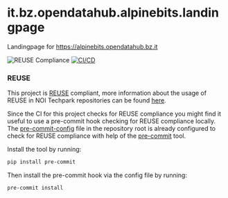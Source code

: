 <!--
SPDX-FileCopyrightText: NOI Techpark <digital@noi.bz.it>

SPDX-License-Identifier: CC0-1.0
-->

# it.bz.opendatahub.alpinebits.landingpage
Landingpage for https://alpinebits.opendatahub.bz.it

![REUSE Compliance](https://github.com/noi-techpark/it.bz.opendatahub.alpinebits.landingpage/actions/workflows/reuse.yml/badge.svg)
[![CI/CD](https://github.com/noi-techpark/it.bz.opendatahub.alpinebits.landingpage/actions/workflows/main.yml/badge.svg)](https://github.com/noi-techpark/it.bz.opendatahub.alpinebits.landingpage/actions/workflows/main.yml)

### REUSE

This project is [REUSE](https://reuse.software) compliant, more information about the usage of REUSE in NOI Techpark repositories can be found [here](https://github.com/noi-techpark/odh-docs/wiki/Guidelines-for-developers-and-licenses#guidelines-for-contributors-and-new-developers).

Since the CI for this project checks for REUSE compliance you might find it useful to use a pre-commit hook checking for REUSE compliance locally. The [pre-commit-config](.pre-commit-config.yaml) file in the repository root is already configured to check for REUSE compliance with help of the [pre-commit](https://pre-commit.com) tool.

Install the tool by running:
```bash
pip install pre-commit
```
Then install the pre-commit hook via the config file by running:
```bash
pre-commit install
```
